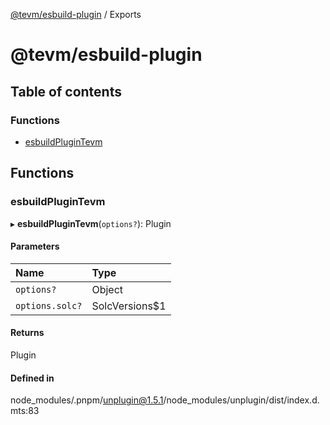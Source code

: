 [@tevm/esbuild-plugin](README.md) / Exports

# @tevm/esbuild-plugin

## Table of contents

### Functions

- [esbuildPluginTevm](undefined)

## Functions

### esbuildPluginTevm

▸ **esbuildPluginTevm**(`options?`): Plugin

#### Parameters

| Name | Type |
| :------ | :------ |
| `options?` | Object |
| `options.solc?` | SolcVersions$1 |

#### Returns

Plugin

#### Defined in

node_modules/.pnpm/unplugin@1.5.1/node_modules/unplugin/dist/index.d.mts:83
